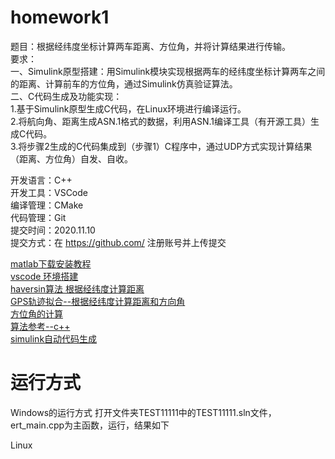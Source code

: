 # homework1


题目：根据经纬度坐标计算两车距离、方位角，并将计算结果进行传输。  
要求：  
一、Simulink原型搭建：用Simulink模块实现根据两车的经纬度坐标计算两车之间的距离、计算前车的方位角，通过Simulink仿真验证算法。  
二、C代码生成及功能实现：  
1.基于Simulink原型生成C代码，在Linux环境进行编译运行。  
2.将航向角、距离生成ASN.1格式的数据，利用ASN.1编译工具（有开源工具）生成C代码。  
3.将步骤2生成的C代码集成到（步骤1）C程序中，通过UDP方式实现计算结果（距离、方位角）自发、自收。  

开发语言：C++  
开发工具：VSCode  
编译管理：CMake  
代码管理：Git  
提交时间：2020.11.10  
提交方式：在 https://github.com/ 注册账号并上传提交  

[matlab下载安装教程](http://www.360doc.com/content/16/1005/11/27698033_595899862.shtml)  
[vscode 环境搭建](https://www.cnblogs.com/baihualiaoluan/p/10661669.html)  
[haversin算法 根据经纬度计算距离](https://www.cnblogs.com/zhoug2020/p/8993750.html)  
[GPS轨迹拟合--根据经纬度计算距离和方向角](https://blog.csdn.net/qq_39609900/article/details/85109265)  
[方位角的计算](https://wenku.baidu.com/view/ceec18c303768e9951e79b89680203d8cf2f6ac0.html)  
[算法参考--c++](https://blog.csdn.net/yugemengjing/article/details/96708834)  
[simulink自动代码生成](https://blog.csdn.net/weixin_41695564/article/details/80751543)  

# 运行方式

Windows的运行方式
打开文件夹TEST11111中的TEST11111.sln文件，ert_main.cpp为主函数，运行，结果如下


Linux

